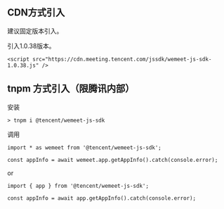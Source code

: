 ## CDN方式引入
建议固定版本引入。

引入1.0.38版本。
```plaintext
<script src="https://cdn.meeting.tencent.com/jssdk/wemeet-js-sdk-1.0.38.js" />
```

## tnpm 方式引入（限腾讯内部）
安装
```plaintext
> tnpm i @tencent/wemeet-js-sdk
```
调用
```plaintext
import * as wemeet from '@tencent/wemeet-js-sdk';

const appInfo = await wemeet.app.getAppInfo().catch(console.error);
```
or
```plaintext
import { app } from '@tencent/wemeet-js-sdk';

const appInfo = await app.getAppInfo().catch(console.error);
```

